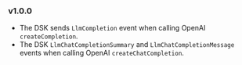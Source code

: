 ### v1.0.0

- The DSK sends `LlmCompletion` event when calling OpenAI `createCompletion`.
- The DSK `LlmChatCompletionSummary` and `LlmChatCompletionMessage` events when calling OpenAI `createChatCompletion`.
